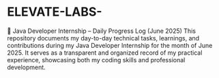 # ELEVATE-LABS-
📘 Java Developer Internship – Daily Progress Log (June 2025) This repository documents my day-to-day technical tasks, learnings, and contributions during my Java Developer Internship for the month of June 2025. It serves as a transparent and organized record of my practical experience, showcasing both my coding skills and professional development.
